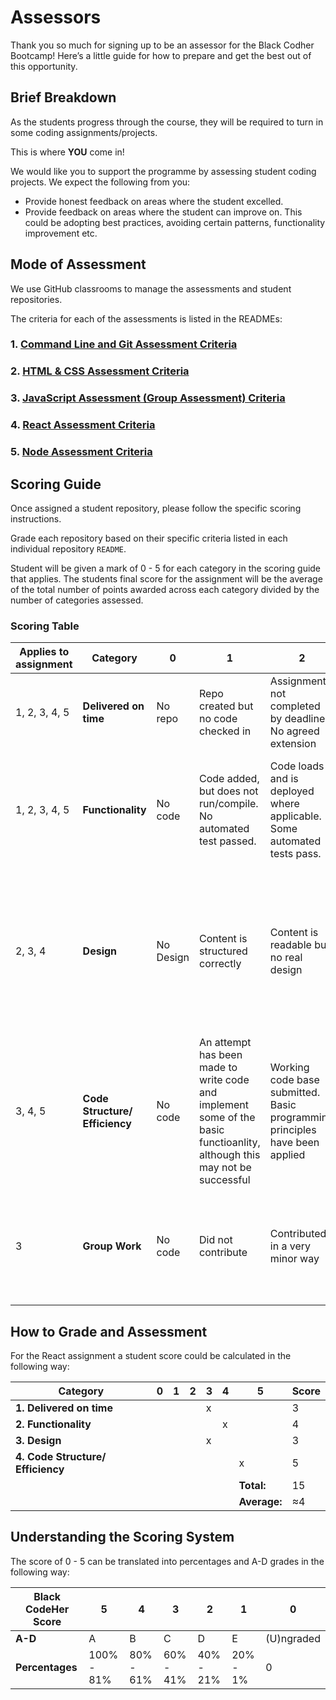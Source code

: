 # Assessors

Thank you so much for signing up to be an assessor for the Black Codher Bootcamp! Here’s a little guide for how to prepare and get the best out of this opportunity.

## Brief Breakdown

As the students progress through the course, they will be required to turn in some coding assignments/projects.

This is where **YOU** come in!

We would like you to support the programme by assessing student coding projects. We expect the following from you:

- Provide honest feedback on areas where the student excelled.
- Provide feedback on areas where the student can improve on. This could be adopting best practices, avoiding certain patterns, functionality improvement etc.

## Mode of Assessment

We use GitHub classrooms to manage the assessments and student repositories. 

The criteria for each of the assessments is listed in the READMEs:

### 1. [Command Line and Git Assessment Criteria](https://github.com/blackcodherbootcamp-assessments/unit01-assessment-git)
### 2. [HTML & CSS Assessment Criteria](https://github.com/blackcodherbootcamp-assessments/unit02-assessment-html-css)
### 3. [JavaScript Assessment (Group Assessment) Criteria](https://github.com/blackcodherbootcamp-assessments/unit03-assessment-javascript)
### 4. [React Assessment Criteria](https://github.com/blackcodherbootcamp-assessments/unit04-assessment-react)
### 5. [Node Assessment Criteria](https://github.com/blackcodherbootcamp-assessments/unit05-assessment-node)

## Scoring Guide

Once assigned a student repository, please follow the specific scoring instructions. 

Grade each repository based on their specific criteria listed in each individual repository `README`.

Student will be given a mark of 0 - 5 for each category in the scoring guide that applies. The students final score for the assignment will be the average of the total number of points awarded across each category divided by the number of categories assessed.

### Scoring Table

|Applies to assignment | Category  | 0 | 1 | 2 | 3 | 4 | 5 |
| --| --        |-- |-- |-- |--|--|--|
| 1, 2, 3, 4, 5  | __Delivered on time__ | No repo  | Repo created but no code checked in | Assignment not completed by deadline. No agreed extension | Assignment not completed. Agreed extension | Assignment completed. Agreed extension | Assignment completed before deadline |
| 1, 2, 3, 4, 5  | __Functionality__ | No code | Code added, but does not run/compile. No automated test passed. | Code loads and is deployed where applicable. Some automated tests pass. | Deployed code has good functionality and has met most of the criteria. All automated test pass | Deployed code meets all of the required functionality. All automated test pass | Deployed code is excellent and has implemented functionality above and beyond required criteria. All automated test pass|
| 2, 3, 4  | __Design__ | No Design | Content is structured correctly | Content is readable but no real design  | Design effort has been made. Pages are responsive on both mobile and desktop. Site has sense of purpose and structure | Original artwork or design included. Design has clear purpose. Includes ways for user to interact | Original design, has complex elements. artwork supports the content. Fully responsive. [Accessibility has been considered](https://www.w3.org/WAI/standards-guidelines/wcag/glance/), e.g. font size, contrasting foreground/background, keyboard operability |
| 3, 4, 5  | __Code Structure/  Efficiency__ | No code | An attempt has been made to write code and implement some of the basic functioanlity, although this may not be successful | Working code base submitted. Basic programming principles have been applied | Modular code has been written. Code is organised |  Code demonstrates a range of appropriate language constructs including good modular structures | A wide range of appropriate language constructs and best practice has been followed. Code is clean and easily understandable|
| 3  |__Group Work__ | No code | Did not contribute| Contributed in a very minor way | Contributed to the team, committed once or referenced in a commit|Contributed well to the team, committed more than once or referenced in multiple commits | Contributed greatly to the team, often the main committer for the repo | 

## How to Grade and Assessment

For the React assignment a student score could be calculated in the following way:

| Category  | 0 | 1 | 2 | 3 | 4 | 5 | Score |
| --        |-- |-- |-- |--|--|--|--|
| __1. Delivered on time__ | | | |x|||3|
| __2. Functionality__ | | | ||x||4|
| __3. Design__ | | | |x|||3|
| __4. Code Structure/  Efficiency__ | | | |||x|5|
| | | | |||__Total:__ |15|
| | | | |||__Average:__ |≈4 |

## Understanding the Scoring System

The score of 0 - 5 can be translated into percentages and A-D grades in the following way:

| __Black CodeHer Score__ | 5 | 4 | 3 | 2 | 1 | 0 |
| --        |-- |-- |-- |--|--|--|
| __A-D__  | A | B | C | D | E | (U)ngraded |
|__Percentages__|100% - 81%|80% - 61%|60% - 41%|40% - 21%|20% - 1%|0|

